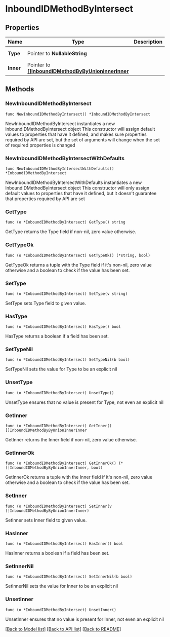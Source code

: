 # InboundIDMethodByIntersect

## Properties

Name | Type | Description | Notes
------------ | ------------- | ------------- | -------------
**Type** | Pointer to **NullableString** |  | [optional] [readonly] 
**Inner** | Pointer to [**[]InboundIDMethodByByUnionInnerInner**](InboundIDMethodByByUnionInnerInner.md) |  | [optional] 

## Methods

### NewInboundIDMethodByIntersect

`func NewInboundIDMethodByIntersect() *InboundIDMethodByIntersect`

NewInboundIDMethodByIntersect instantiates a new InboundIDMethodByIntersect object
This constructor will assign default values to properties that have it defined,
and makes sure properties required by API are set, but the set of arguments
will change when the set of required properties is changed

### NewInboundIDMethodByIntersectWithDefaults

`func NewInboundIDMethodByIntersectWithDefaults() *InboundIDMethodByIntersect`

NewInboundIDMethodByIntersectWithDefaults instantiates a new InboundIDMethodByIntersect object
This constructor will only assign default values to properties that have it defined,
but it doesn't guarantee that properties required by API are set

### GetType

`func (o *InboundIDMethodByIntersect) GetType() string`

GetType returns the Type field if non-nil, zero value otherwise.

### GetTypeOk

`func (o *InboundIDMethodByIntersect) GetTypeOk() (*string, bool)`

GetTypeOk returns a tuple with the Type field if it's non-nil, zero value otherwise
and a boolean to check if the value has been set.

### SetType

`func (o *InboundIDMethodByIntersect) SetType(v string)`

SetType sets Type field to given value.

### HasType

`func (o *InboundIDMethodByIntersect) HasType() bool`

HasType returns a boolean if a field has been set.

### SetTypeNil

`func (o *InboundIDMethodByIntersect) SetTypeNil(b bool)`

 SetTypeNil sets the value for Type to be an explicit nil

### UnsetType
`func (o *InboundIDMethodByIntersect) UnsetType()`

UnsetType ensures that no value is present for Type, not even an explicit nil
### GetInner

`func (o *InboundIDMethodByIntersect) GetInner() []InboundIDMethodByByUnionInnerInner`

GetInner returns the Inner field if non-nil, zero value otherwise.

### GetInnerOk

`func (o *InboundIDMethodByIntersect) GetInnerOk() (*[]InboundIDMethodByByUnionInnerInner, bool)`

GetInnerOk returns a tuple with the Inner field if it's non-nil, zero value otherwise
and a boolean to check if the value has been set.

### SetInner

`func (o *InboundIDMethodByIntersect) SetInner(v []InboundIDMethodByByUnionInnerInner)`

SetInner sets Inner field to given value.

### HasInner

`func (o *InboundIDMethodByIntersect) HasInner() bool`

HasInner returns a boolean if a field has been set.

### SetInnerNil

`func (o *InboundIDMethodByIntersect) SetInnerNil(b bool)`

 SetInnerNil sets the value for Inner to be an explicit nil

### UnsetInner
`func (o *InboundIDMethodByIntersect) UnsetInner()`

UnsetInner ensures that no value is present for Inner, not even an explicit nil

[[Back to Model list]](../README.md#documentation-for-models) [[Back to API list]](../README.md#documentation-for-api-endpoints) [[Back to README]](../README.md)


